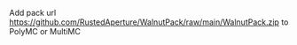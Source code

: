 Add pack url https://github.com/RustedAperture/WalnutPack/raw/main/WalnutPack.zip to PolyMC or MultiMC
